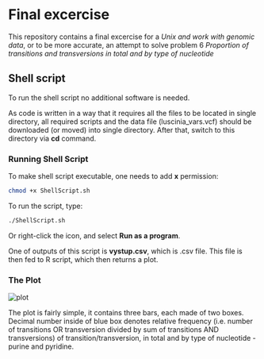 # Final excercise 
This repository contains a final excercise for a *Unix and work with genomic data*, or to be more accurate, an attempt to solve problem 6 *Proportion of transitions and transversions in total and by type of nucleotide*

## Shell script
To run the shell script no additional software is needed. 

As code is written in a way that it requires all the files to be located in single directory, all required scripts and the data file (luscinia_vars.vcf) should be downloaded (or moved) into single directory. After that, switch to this directory via **cd** command.

### Running Shell Script
To make shell script executable, one needs to add **x** permission:
```bash
chmod +x ShellScript.sh
```
To run the script, type:
```bash
./ShellScript.sh
```
Or right-click the icon, and select **Run as a program**.

One of outputs of this script is **vystup.csv**, which is .csv file. This file is then fed to R script, which then returns a plot. 

### The Plot
![plot](https://user-images.githubusercontent.com/87470058/148593796-02e6115c-f345-497b-95af-d899283b71f2.png)

The plot is fairly simple, it contains three bars, each made of two boxes. Decimal number inside of blue box denotes relative frequency (i.e. number of transitions OR transversion divided by sum of transitions AND transversions) of transition/transversion, in total and by type of nucleotide - purine and pyridine. 
